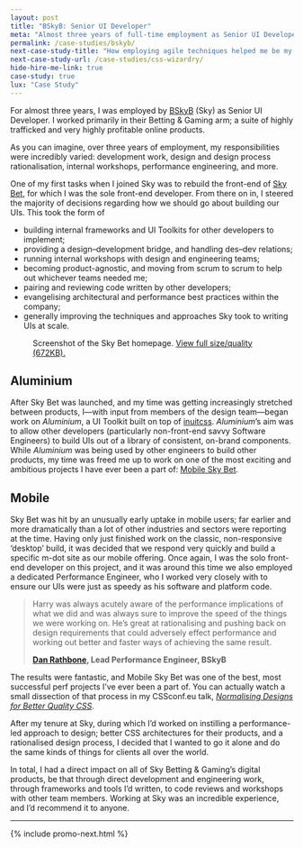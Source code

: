 ```yaml
---
layout: post
title: "BSkyB: Senior UI Developer"
meta: "Almost three years of full-time employment as Senior UI Developer at Sky"
permalink: /case-studies/bskyb/
next-case-study-title: "How employing agile techniques helped me be my own client."
next-case-study-url: /case-studies/css-wizardry/
hide-hire-me-link: true
case-study: true
lux: "Case Study"
---
```


For almost three years, I was employed by
[BSkyB](http://en.wikipedia.org/wiki/BSkyB) (Sky) as Senior UI Developer. I
worked primarily in their Betting & Gaming arm; a suite of highly trafficked and
very highly profitable online products.

As you can imagine, over three years of employment, my responsibilities were
incredibly varied: development work, design and design process rationalisation,
internal workshops, performance engineering, and more.

One of my first tasks when I joined Sky was to rebuild the front-end of
[Sky Bet](http://www.skybet.com/), for which I was the sole front-end developer.
From there on in, I steered the majority of decisions regarding how we should go
about building our UIs. This took the form of

* building internal frameworks and UI Toolkits for other developers to implement;
* providing a design–development bridge, and handling des–dev relations;
* running internal workshops with design and engineering teams;
* becoming product-agnostic, and moving from scrum to scrum to help out
  whichever teams needed me;
* pairing and reviewing code written by other developers;
* evangelising architectural and performance best practices within the company;
* generally improving the techniques and approaches Sky took to writing UIs at
  scale.

<figure>
  <img src="{{ site.cloudinary }}/img/content/case-studies/bskyb/skybet.com.jpg" alt="">
  <figcaption>Screenshot of the Sky Bet homepage. <a href="/img/content/case-studies/bskyb/skybet.com-full.jpg">View full size/quality (672KB).</a></figcaption>
</figure>

## Aluminium

After Sky Bet was launched, and my time was getting increasingly stretched
between products, I—with input from members of the design team—began work on
<cite>Aluminium</cite>, a UI Toolkit built on top of
[inuitcss](http://inuitcss.com). <cite>Aluminium</cite>’s aim was to allow other
developers (particularly non-front-end savvy Software Engineers) to build UIs
out of a library of consistent, on-brand components. While
<cite>Aluminium</cite> was being used by other engineers to build other
products, my time was freed me up to work on one of the most exciting and
ambitious projects I have ever been a part of: [Mobile Sky
Bet](https://m.skybet.com/).

## Mobile

Sky Bet was hit by an unusually early uptake in mobile users; far earlier and
more dramatically than a lot of other industries and sectors were reporting at
the time. Having only just finished work on the classic, non-responsive
‘desktop’ build, it was decided that we respond very quickly and build a
specific m-dot site as our mobile offering. Once again, I was the solo front-end
developer on this project, and it was around this time we also employed a
dedicated Performance Engineer, who I worked very closely with to
ensure our UIs were just as speedy as his software and platform code.

<blockquote class="pull-quote  pull-quote--context">
    <p>Harry was always acutely aware of the performance implications of what we
       did and was always sure to improve the speed of the things we were
       working on. He’s great at rationalising and pushing back on design
       requirements that could adversely effect performance and working out
       better and faster ways of achieving the same result.</p>
    <b class="pull-quote__source"><a href="http://trilemma.technology/">Dan Rathbone</a>,
       Lead Performance Engineer, BSkyB</b>
</blockquote>

The results were fantastic, and Mobile Sky Bet was one of the best, most
successful perf projects I’ve ever been a part of. You can actually watch a
small dissection of that process in my CSSconf.eu talk, [<cite>Normalising
Designs for Better Quality
CSS</cite>](https://www.youtube.com/watch?v=ldx4ZFxMEeo&hd=1).

After my tenure at Sky, during which I’d worked on instilling a performance-led
approach to design; better CSS architectures for their products, and a
rationalised design process, I decided that I wanted to go it alone and do the
same kinds of things for clients all over the world.

In total, I had a direct impact on all of Sky Betting & Gaming’s digital
products, be that through direct development and engineering work, through
frameworks and tools I’d written, to code reviews and workshops with other team
members. Working at Sky was an incredible experience, and I’d recommend it to
anyone.

---

{% include promo-next.html %}
